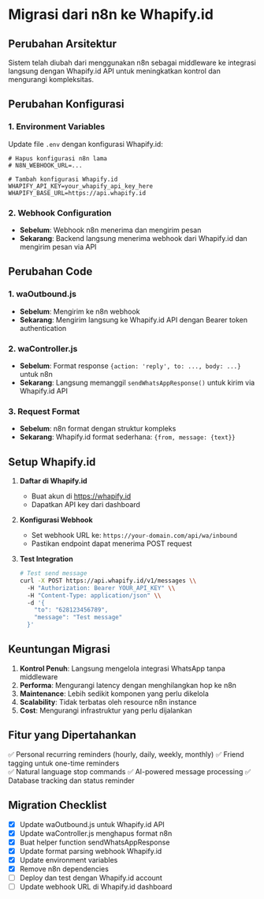 # Migrasi dari n8n ke Whapify.id

## Perubahan Arsitektur

Sistem telah diubah dari menggunakan n8n sebagai middleware ke integrasi langsung dengan Whapify.id API untuk meningkatkan kontrol dan mengurangi kompleksitas.

## Perubahan Konfigurasi

### 1. Environment Variables
Update file `.env` dengan konfigurasi Whapify.id:

```env
# Hapus konfigurasi n8n lama
# N8N_WEBHOOK_URL=...

# Tambah konfigurasi Whapify.id
WHAPIFY_API_KEY=your_whapify_api_key_here
WHAPIFY_BASE_URL=https://api.whapify.id
```

### 2. Webhook Configuration
- **Sebelum**: Webhook n8n menerima dan mengirim pesan
- **Sekarang**: Backend langsung menerima webhook dari Whapify.id dan mengirim pesan via API

## Perubahan Code

### 1. waOutbound.js
- **Sebelum**: Mengirim ke n8n webhook
- **Sekarang**: Mengirim langsung ke Whapify.id API dengan Bearer token authentication

### 2. waController.js
- **Sebelum**: Format response `{action: 'reply', to: ..., body: ...}` untuk n8n
- **Sekarang**: Langsung memanggil `sendWhatsAppResponse()` untuk kirim via Whapify.id API

### 3. Request Format
- **Sebelum**: n8n format dengan struktur kompleks
- **Sekarang**: Whapify.id format sederhana: `{from, message: {text}}`

## Setup Whapify.id

1. **Daftar di Whapify.id**
   - Buat akun di https://whapify.id
   - Dapatkan API key dari dashboard

2. **Konfigurasi Webhook**
   - Set webhook URL ke: `https://your-domain.com/api/wa/inbound`
   - Pastikan endpoint dapat menerima POST request

3. **Test Integration**
   ```bash
   # Test send message
   curl -X POST https://api.whapify.id/v1/messages \\
     -H "Authorization: Bearer YOUR_API_KEY" \\
     -H "Content-Type: application/json" \\
     -d '{
       "to": "628123456789",
       "message": "Test message"
     }'
   ```

## Keuntungan Migrasi

1. **Kontrol Penuh**: Langsung mengelola integrasi WhatsApp tanpa middleware
2. **Performa**: Mengurangi latency dengan menghilangkan hop ke n8n
3. **Maintenance**: Lebih sedikit komponen yang perlu dikelola
4. **Scalability**: Tidak terbatas oleh resource n8n instance
5. **Cost**: Mengurangi infrastruktur yang perlu dijalankan

## Fitur yang Dipertahankan

✅ Personal recurring reminders (hourly, daily, weekly, monthly)
✅ Friend tagging untuk one-time reminders  
✅ Natural language stop commands
✅ AI-powered message processing
✅ Database tracking dan status reminder

## Migration Checklist

- [x] Update waOutbound.js untuk Whapify.id API
- [x] Update waController.js menghapus format n8n
- [x] Buat helper function sendWhatsAppResponse
- [x] Update format parsing webhook Whapify.id
- [x] Update environment variables
- [x] Remove n8n dependencies
- [ ] Deploy dan test dengan Whapify.id account
- [ ] Update webhook URL di Whapify.id dashboard
